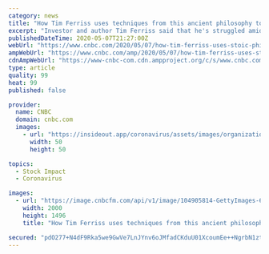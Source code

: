 ```yaml
---
category: news
title: "How Tim Ferriss uses techniques from this ancient philosophy to handle Covid-19 stock market volatility, emotions"
excerpt: "Investor and author Tim Ferriss said that he's struggled amid the Covid-19 pandemic. But there's a Stoic practice called \"premeditation malorum\" that has helped him sit with decisions in difficult times."
publishedDateTime: 2020-05-07T21:27:00Z
webUrl: "https://www.cnbc.com/2020/05/07/how-tim-ferriss-uses-stoic-philosophy-to-handle-covid-19-stock-market.html"
ampWebUrl: "https://www.cnbc.com/amp/2020/05/07/how-tim-ferriss-uses-stoic-philosophy-to-handle-covid-19-stock-market.html"
cdnAmpWebUrl: "https://www-cnbc-com.cdn.ampproject.org/c/s/www.cnbc.com/amp/2020/05/07/how-tim-ferriss-uses-stoic-philosophy-to-handle-covid-19-stock-market.html"
type: article
quality: 99
heat: 99
published: false

provider:
  name: CNBC
  domain: cnbc.com
  images:
    - url: "https://insideout.app/coronavirus/assets/images/organizations/cnbc.com-50x50.jpg"
      width: 50
      height: 50

topics:
  - Stock Impact
  - Coronavirus

images:
  - url: "https://image.cnbcfm.com/api/v1/image/104905814-GettyImages-652249794.jpg?v=1588781217"
    width: 2000
    height: 1496
    title: "How Tim Ferriss uses techniques from this ancient philosophy to handle Covid-19 stock market volatility, emotions"

secured: "pdO277+N4dF9Rka5we9GwVe7LnJYnv6oJMfadCKduU01XcoumEe++NgrbN1zt0UfpNd7C9AgjC1jsPdWyTIlI+vpvhCmKUkyfLKLP9H+shJcwXShAx9IImnjUS/kYb7/VKkKY2FQAafTlm6dFyeqn8Y4FFeno80G95Jud2eugii+nv62572qwG0K692aK3UM+4G9IdYl7BkLaz5V5SXhTQDr8qNuHCa41kfGc5YTUlwouND2f45Wd7Vu7sbZcIlAuZP+tOD/i0z5uvhv6iA7T4OqaiGEmJiz9iVBxy5rclM2uBpZJcsRtHukylnquVHQ+jdj0Ni5dufhJyPnob9fFEpPxAjkIgp32L615NUwYJ44PeIvZaFUpM7uP1Gif/ObRLT/IogVrnCZ031YrCcK1H7arLFfqhzRBNq1VUrkiGZVli6NmiRonMuYaymAb+6JP/528FcvcmN3Qn1W2D4WJdOpzPHR15OQQNZl1ND871E=;Z/C+W6D8c8hUgnY41GWKcQ=="
---
```


